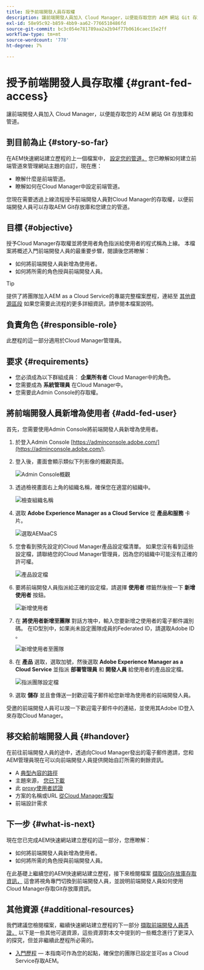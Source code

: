 ```yaml
---
title: 授予前端開發人員存取權
description: 讓前端開發人員加入 Cloud Manager，以便能存取您的 AEM 網站 Git 存放庫和管道。
exl-id: 58e95c92-b859-4bb9-aa62-7766510486fd
source-git-commit: bc3c054e781789aa2a2b94f77b0616caec15e2ff
workflow-type: tm+mt
source-wordcount: '778'
ht-degree: 7%

---
```


# 授予前端開發人員存取權 {#grant-fed-access}

讓前端開發人員加入 Cloud Manager，以便能存取您的 AEM 網站 Git 存放庫和管道。

## 到目前為止 {#story-so-far}

在AEM快速網站建立歷程的上一個檔案中， [設定您的管道，](pipeline-setup.md) 您已瞭解如何建立前端管道來管理網站主題的自訂，現在應：

* 瞭解什麼是前端管道。
* 瞭解如何在Cloud Manager中設定前端管道。

您現在需要透過上線流程授予前端開發人員對Cloud Manager的存取權，以便前端開發人員可以存取AEM Git存放庫和您建立的管道。

## 目標 {#objective}

授予Cloud Manager存取權並將使用者角色指派給使用者的程式稱為上線。 本檔案將概述入門前端開發人員的最重要步驟，閱讀後您將瞭解：

* 如何將前端開發人員新增為使用者。
* 如何將所需的角色授與前端開發人員。

>[!TIP]
>
>提供了將團隊加入AEM as a Cloud Service的專屬完整檔案歷程，連結至 [其他資源區段](#additional-resources) 如果您需要此流程的更多詳細資訊，請參閱本檔案說明。

## 負責角色 {#responsible-role}

此歷程的這一部分適用於Cloud Manager管理員。

## 要求 {#requirements}

* 您必須成為以下群組成員： **企業所有者** Cloud Manager中的角色。
* 您需要成為 **系統管理員** 在Cloud Manager中。
* 您需要此Admin Console的存取權。

## 將前端開發人員新增為使用者 {#add-fed-user}

首先，您需要使用Admin Console將前端開發人員新增為使用者。

1. 於登入Admin Console [https://adminconsole.adobe.com/](https://adminconsole.adobe.com/).

1. 登入後，畫面會顯示類似下列影像的概觀頁面。

   ![Admin Console概觀](assets/admin-console.png)

1. 透過檢視畫面右上角的組織名稱，確保您在適當的組織中。

   ![檢查組織名稱](assets/correct-org.png)

1. 選取 **Adobe Experience Manager as a Cloud Service** 從 **產品和服務** 卡片。

   ![選取AEMaaCS](assets/select-aemaacs.png)

1. 您會看到預先設定的Cloud Manager產品設定檔清單。 如果您沒有看到這些設定檔，請聯絡您的Cloud Manager管理員，因為您的組織中可能沒有正確的許可權。

   ![產品設定檔](assets/product-profiles.png)

1. 要將前端開發人員指派給正確的設定檔，請選擇 **使用者** 標籤然後按一下 **新增使用者** 按鈕。

   ![新增使用者](assets/add-user.png)

1. 在 **將使用者新增至團隊** 對話方塊中，輸入您要新增之使用者的電子郵件識別碼。 在ID型別中，如果尚未設定團隊成員的Federated ID，請選取Adobe ID 。

   ![新增使用者至團隊](assets/add-to-team.png)

1. 在 **產品** 選取，選取加號，然後選取 **Adobe Experience Manager as a Cloud Service** 並指派 **部署管理員** 和 **開發人員** 給使用者的產品設定檔。

   ![指派團隊設定檔](assets/assign-team.png)

1. 選取 **儲存** 並且會傳送一封歡迎電子郵件給您新增為使用者的前端開發人員。

受邀的前端開發人員可以按一下歡迎電子郵件中的連結，並使用其Adobe ID登入來存取Cloud Manager。

## 移交給前端開發人員 {#handover}

在前往前端開發人員的途中，透過向Cloud Manager發出的電子郵件邀請，您和AEM管理員現在可以向前端開發人員提供開始自訂所需的剩餘資訊。

* A [典型內容的路徑](#example-page)
* 主題來源， [您已下載](#download-theme)
* 此 [proxy使用者認證](#proxy-user)
* 方案的名稱或URL [從Cloud Manager複製](pipeline-setup.md#login)
* 前端設計需求

## 下一步 {#what-is-next}

現在您已完成AEM快速網站建立歷程的這一部分，您應瞭解：

* 如何將前端開發人員新增為使用者。
* 如何將所需的角色授與前端開發人員。

在此基礎上繼續您的AEM快速網站建立歷程，接下來檢閱檔案 [擷取Git存放庫存取資訊，](retrieve-access.md) 這會將視角專門切換到前端開發人員，並說明前端開發人員如何使用Cloud Manager存取Git存放庫資訊。

## 其他資源 {#additional-resources}

我們建議您檢閱檔案，繼續快速網站建立歷程的下一部分 [擷取前端開發人員憑證，](retrieve-access.md) 以下是一些其他可選資源，這些資源對本文中提到的一些概念進行了更深入的探究，但並非繼續此歷程所必需的。

* [入門歷程](/help/journey-onboarding/overview.md)  — 本指南可作為您的起點，確保您的團隊已設定並可as a Cloud Service存取AEM。
